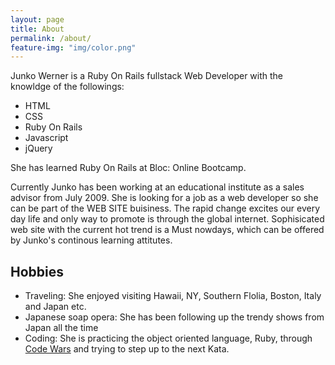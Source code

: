 ```yaml
---
layout: page
title: About
permalink: /about/
feature-img: "img/color.png"
---
```


Junko Werner is a Ruby On Rails fullstack Web Developer with the knowldge of the followings:

* HTML
* CSS
* Ruby On Rails
* Javascript
* jQuery

She has learned Ruby On Rails at Bloc: Online Bootcamp. 

Currently Junko has been working at an educational institute as a sales advisor from July 2009. She is looking for a job as a web developer so she can be part of the WEB SITE buisiness. The rapid change excites our every day life and only way to promote is through the global internet. Sophisicated web site with the current hot trend is a Must nowdays, which can be offered by Junko's continous learning attitutes.

## Hobbies

* Traveling: She enjoyed visiting Hawaii, NY, Southern Flolia, Boston, Italy and Japan etc.
* Japanese soap opera: She has been following up the trendy shows from Japan all the time
* Coding: She is practicing the object oriented language, Ruby, through [Code Wars](http://www.codewars.com/) and trying to step up to the next Kata.

<script>
  (function(i,s,o,g,r,a,m){i['GoogleAnalyticsObject']=r;i[r]=i[r]||function(){
  (i[r].q=i[r].q||[]).push(arguments)},i[r].l=1*new Date();a=s.createElement(o),
  m=s.getElementsByTagName(o)[0];a.async=1;a.src=g;m.parentNode.insertBefore(a,m)
  })(window,document,'script','//www.google-analytics.com/analytics.js','ga');

  ga('create', 'UA-69982922-1', 'auto');
  ga('send', 'pageview');

</script>
